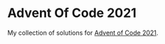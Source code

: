 # Advent Of Code 2021

My collection of solutions for [Advent of Code 2021](https://adventofcode.com/).

